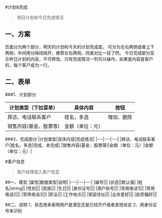 #计划&完成
>明日计划和今日完成情况

## 一、方案
页面分为两个部分，明天的计划和今天的计划完成度。
可分为左右两侧或者上下两侧，中间用分隔线隔开，推荐左右两侧，同类对比一目了然。
今日完成部分显示昨日计划的内容，不可修改，只有完成情况一列可以操作。如果是内容是客户的，每个客户成为一行。


## 二、表单

###1、计划部分

|计划类型（下拉菜单）|具体内容|按钮
|---|---|---|
|拜访、电话联系客户|姓名，多选|增加、删除|
|销售内容(基金、股票等)|金额（单位：元）||


###2、完成部分
|计划类型|具体内容|完成情况|
|---|---|---|
|拜访、电话联系客户|姓名，多选|完成、未完成|
|销售内容(基金、股票等)|金额（单位：元）|金额（单位：元）|


#客户信息
>客户经理录入客户信息

##一、模型
|属性|数据类型|说明|
|---|---|---|
|编号|||
|状态||默认值|
|姓名|string||
|性别|||
|民族|||
|生日|||
|身份证号|||
|用户账号|||
|常用电话1|||
|常用电话2|||
|常用电话3|||
|职业|||
|工作地点|||
|家庭住址|||
|业余爱好|||
|投资偏好|||


##二、说明
1、状态用来表明用户是潜在还是已经开户或者其他状态
2、用身份证号来识别